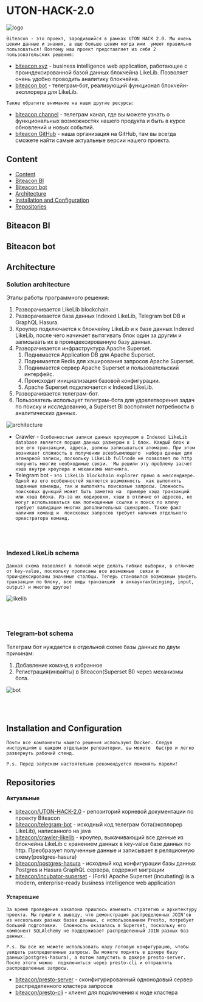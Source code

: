 # UTON-HACK-2.0

![logo](./resources/logo.png)

`Biteacon - это проект, зародившийся в рамках UTON HACK 2.0. Мы очень ценим данные и знания, а еще больше ценим когда ими 
 умеют правильно пользоваться! Поэтому наш проект представляет из себя 2 пользовательских решения:`
* [biteacon.xyz](http://biteacon.xyz) - business intelligence web application, работающее с проиндексированной базой данных
блокчейна LikeLib. Позволяет очень удобно проводить аналитику блокчейна.
* [biteacon bot](https://t.me/biteacon_bot) - телеграм-бот, реализующий функционал блокчейн-эксплорера для LikeLib.

`Также обратите внимание на наши другие ресурсы:`
* [biteacon channel](https://t.me/biteacon) - телеграм канал, где вы можете узнать о функциональных возможностях нашего продукта
и быть в курсе обновлений и новых событий.
* [biteacon GitHub](https://github.com/biteacon) - наша организация на GitHub, там вы всегда сможете найти самые актуальные
версии нашего проекта.

## Content
* [Content](#Content)
* [Biteacon BI](#Biteacon-BI)
* [Biteacon bot](#Biteacon-bot)
* [Architecture](#Architecture)
* [Installation and Configuration](#Installation-and-Configuration)
* [Repositories](#Repositories)

## Biteacon BI

## Biteacon bot

## Architecture
### Solution architecture

Этапы работы программного решения:

1) Разворачивается LikeLib blockchain.
2) Разворачивается база данных Indexed LikeLib, Telegram bot DB и GraphQL Hasura.
3) Кроулер подключается к блокчейну LikeLib и к базе данных Indexed LikeLib, после чего начинает вытягивать блок один за другим и записывать 
их в проиндексированную базу данных.
4) Разворачивается инфраструктура Apache Superset.
    1) Поднимается Application DB для Apache Superset.
    2) Поднимается Redis для хэширования запросов Apache Superset.
    3) Поднимается сервер Apache Superset и пользовательский интерфейс.
    4) Происходит инициализация базовой конфигурации.
    5) Apache Superset подключается к Indexed LikeLib.
5) Разворачивается телеграм-бот.
6) Пользователь использует телеграм-бота для удовлетворения задач по поиску и исследованию, а Superset BI восполняет
потребности в аналитических данных. 


![architecture](./resources/Architectures-Biteacon.png)
* Crawler - `Особенностью записи данных кроулером в Indexed LikeLib database является порция данных размером в 1 блок. Каждый блок
 и все его транзакции, адреса, должны записываться атомарно. При этом возникает сложность в получении всеобъемлющего 
 набора данных для атомарной записи, поскольку LikeLib fullnode не позволяет по http получить многие необходимые связи. 
 Мы решили эту проблему засчет хэша внутри кроулера и механизма матчинга.`
* Telegram bot - `это LikeLib blockchain explorer прямо в мессенджере. Одной из его особенностей является возможность 
как выполнять заданные команды, так и выполнять поисковые запросы. Сложность поисковых функций может быть заметна на 
примере хэша транзакций или хэша блока. Из-за их кодировки, хэши в отличие от адресов, не могут использоваться как
полноценные ссылки и поиск по ключу требует валидации многих дополнительных сценариев. Также факт наличия команд и 
поисковых запросов требует наличия отдельного оркестратора команд.`
<br></br><br></br>
### Indexed LikeLib schema

`Данная схема позволяет в полной мере делать гибкие выборки, в отличие от key-value, поскольку прописаны все возможные 
связи и проиндексированы значемые столбцы. Теперь становится возможным увидеть транзакции по блоку, все виды транзакций 
в аккаунтах(minging, input, output) и многое другое!`

![likelib](./resources/Architectures-Indexed-LikeLib.png)
<br></br><br></br>
### Telegram-bot schema
Телеграм бот нуждается в отдельной схеме базы данных по двум причинам:
1) Добавление команд в избранное
2) Регистрация(инвайты) в Biteacon(Superset BI) через механизмы бота.

![bot](./resources/Architectures-Telegram-bot-DB.png)
<br></br><br></br>
## Installation and Configuration
`Почти все компоненты нашего решения используют Docker. Следуя инструкциям в каждом отдельном репозитории, вы можете 
быстро и легко развернуть рабочий стенд.`

`P.s. Перед запуском настоятельно рекомендуется поменять пароли!`
## Repositories
#### Актуальные
* [biteacon/UTON-HACK-2.0](https://github.com/biteacon/UTON-HACK-2.0) - репозиторий корневой документации по проекту Biteacon
* [biteacon/telegram-bot](https://github.com/biteacon/telegram-bot) - исходный код телеграм бота(эксплорер LikeLib), написанного на java
* [biteacon/crawler-likelib](https://github.com/biteacon/crawler-likelib) - кроулер, выкачивающий все данные из блокчейна LikeLib 
с хранением данных в key-value базе данных по http. Преобразует полученные данные и записывает в реляционную схему(postgres-hasura)
* [biteacon/postgres-hasura](https://github.com/biteacon/postgres-hasura) - исходный код конфигурации базы данных Postgres и 
Hasura GraphQL сервера, содержит миграции
* [biteacon/incubator-superset](https://github.com/biteacon/incubator-superset) - (Fork) Apache Superset (incubating) is a 
modern, enterprise-ready business intelligence web application
#### Устаревшие
`За время проведения хакатона пришлось изменить стратегию и архитектуру проекта. Мы пришли к выводу, что демонстрация
распределенных JOIN'ов из нескольких разных базах данных, с использованием Presto, потребует большей подготовки. 
Сложность оказалась в Superset, поскольку его компонент SQLAlchemy не поддерживает распределенный JOIN разных баз данных.`

`P.s. Вы все же можете использовать нашу готовую конфигурацию, чтобы увидеть распределенные запросы. Вы можете поднять
 в докере базу данных(postgres-hasura), а потом запустить в докере presto-server. После этого можно 
 подключиться через presto-cli и отправлять распределенные запросы.`
* [biteacon/presto-server](https://github.com/biteacon/presto-server) - сконфигурированный однонодовый сервер распределенного 
кластера запросов
* [biteacon/presto-cli](https://github.com/biteacon/presto-cli) - клиент для подключения к ноде кластера